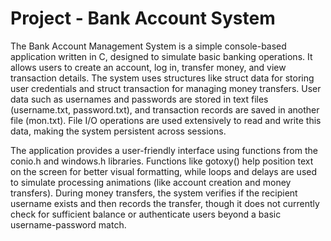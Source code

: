 # Project - Bank Account System
<p>The Bank Account Management System is a simple console-based application written in C, designed to simulate basic banking operations. It allows users to create an account, log in, transfer money, and view transaction details. The system uses structures like struct data for storing user credentials and struct transaction for managing money transfers. User data such as usernames and passwords are stored in text files (username.txt, password.txt), and transaction records are saved in another file (mon.txt). File I/O operations are used extensively to read and write this data, making the system persistent across sessions.

The application provides a user-friendly interface using functions from the conio.h and windows.h libraries. Functions like gotoxy() help position text on the screen for better visual formatting, while loops and delays are used to simulate processing animations (like account creation and money transfers). During money transfers, the system verifies if the recipient username exists and then records the transfer, though it does not currently check for sufficient balance or authenticate users beyond a basic username-password match.</p>
